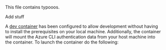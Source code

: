 This file contains typooos.

Add stuff

A [dev container](https://code.visualstudio.com/docs/devcontainers/containers) has been configured to allow development without having to install the prerequisites on your local machine. Additionally, the container will mount the Azure CLI authentication data from your host machine into the container. To launch the container do the following: